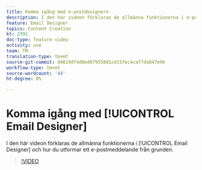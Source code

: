 ```yaml
---
title: Komma igång med e-postdesignern
description: I den här videon förklaras de allmänna funktionerna i e-postdesignern och hur du utformar ett e-postmeddelande från grunden.
feature: Email Designer
topics: Content Creation
kt: 2391
doc-type: feature video
activity: use
team: TM
translation-type: tm+mt
source-git-commit: d4819df4d0ed07955881cd157ec4caf7da847e96
workflow-type: tm+mt
source-wordcount: '44'
ht-degree: 0%

---
```



# Komma igång med [!UICONTROL Email Designer]

I den här videon förklaras de allmänna funktionerna i [!UICONTROL Email Designer] och hur du utformar ett e-postmeddelande från grunden.

>[!VIDEO](https://video.tv.adobe.com/v/25912?quality=12)
